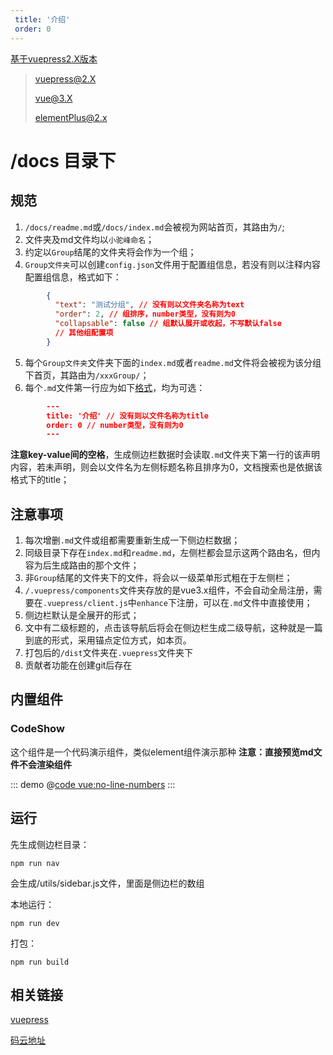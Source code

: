 ```yaml
---
 title: '介绍'
 order: 0
---
```


[基于vuepress2.X版本](https://v2.vuepress.vuejs.org/zh/)

> vuepress@2.X
>
> vue@3.X
>
> elementPlus@2.x

# /docs 目录下

## 规范

1. `/docs/readme.md`或`/docs/index.md`会被视为网站首页，其路由为`/`;
2. 文件夹及md文件均以`小驼峰命名`；
3. 约定以`Group`结尾的文件夹将会作为一个组；
4. `Group文件夹`可以创建`config.json`文件用于配置组信息，若没有则以注释内容配置组信息，格式如下：

  ```json
          {
            "text": "测试分组", // 没有则以文件夹名称为text
            "order": 2, // 组排序，number类型，没有则为0
            "collapsable": false // 组默认展开或收起，不写默认false
            // 其他组配置项
          }
  ```

5. 每个`Group文件夹`文件夹下面的`index.md`或者`readme.md`文件将会被视为该分组下首页，其路由为`/xxxGroup/`；
6. 每个`.md`文件第一行应为如下[格式](https://v2.vuepress.vuejs.org/zh/guide/page.html#frontmatter)，均为可选：

  ```json
          ---
          title: '介绍' // 没有则以文件名称为title
          order: 0 // number类型，没有则为0
          ---
  ```

**注意key-value间的空格**，生成侧边栏数据时会读取`.md`文件夹下第一行的该声明内容，若未声明，则会以文件名为左侧标题名称且排序为0，文档搜索也是依据该格式下的title；

## 注意事项

1. 每次增删`.md`文件或组都需要重新生成一下侧边栏数据；
2. 同级目录下存在`index.md`和`readme.md`，左侧栏都会显示这两个路由名，但内容为后生成路由的那个文件；
3. 非`Group`结尾的文件夹下的文件，将会以一级菜单形式粗在于左侧栏；
4. `/.vuepress/components`文件夹存放的是vue3.x组件，不会自动全局注册，需要在`.vuepress/client.js`中`enhance`下注册，可以在`.md`文件中直接使用；
5. 侧边栏默认是全展开的形式；
6. 文中有二级标题的，点击该导航后将会在侧边栏生成二级导航，这种就是一篇到底的形式，采用锚点定位方式，如本页。
7. 打包后的`/dist`文件夹在`.vuepress`文件夹下
8. 贡献者功能在创建git后存在

## 内置组件

### CodeShow

这个组件是一个代码演示组件，类似element组件演示那种
**注意：直接预览md文件不会渲染组件**

::: demo <Test />
@[code vue:no-line-numbers](@/Test.vue)
:::


## 运行

先生成侧边栏目录：

`npm run nav`

会生成/utils/sidebar.js文件，里面是侧边栏的数组

本地运行：

`npm run dev`

打包：

`npm run build`


## 相关链接

[vuepress](https://v2.vuepress.vuejs.org/zh/)

[码云地址](https://gitee.com/mosowe/vuepress3)
